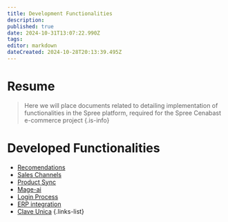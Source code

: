 ```yaml
---
title: Development Functionalities
description: 
published: true
date: 2024-10-31T13:07:22.990Z
tags: 
editor: markdown
dateCreated: 2024-10-28T20:13:39.495Z
---
```


# Resume

> Here we will place documents related to detailing implementation of functionalities in the Spree platform, required for the Spree Cenabast e-commerce project
{.is-info}

# Developed Functionalities

- [Recomendations](recomendations)
- [Sales Channels](sale-channels)
- [Product Sync](product-sync)
- [Mage-ai](mage-ai)
- [Login Process](login-process)
- [ERP integration](interaction-with-erp)
- [Clave Unica](clave-unica)
{.links-list}
